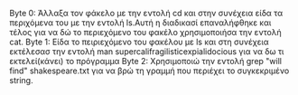 Byte 0: Άλλαξα τον φάκελο με την εντολή cd και στην συνέχεια είδα τα περιχόμενα του με την εντολή ls.Αυτή η διαδικασί επαναλήφθηκε και τέλος για να δώ το περιεχόμενο του φακέλο χρησιμοποιήσα την εντολή cat.
Byte 1: Είδα το πειριεχόμενο του φακέλου με ls και στη συνέχεια εκτέλεσασ την εντολή man supercalifragilisticexpialidocious για να δω τι εκτελεί(κάνει) το πρόγραμμα
Byte 2: Χρησιμοποιώ την εντολή grep "will find" shakespeare.txt για να βρώ τη γραμμή που περιέχει το συγκεκριμένο string.
